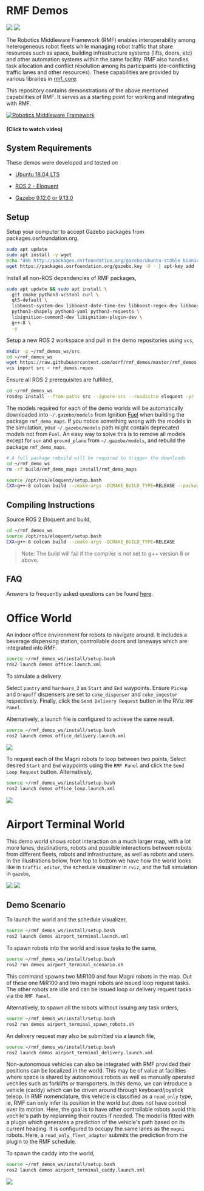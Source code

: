 # RMF Demos

![](https://github.com/osrf/rmf_demos/workflows/build/badge.svg)
![](https://github.com/osrf/rmf_demos/workflows/style/badge.svg)

The Robotics Middleware Framework (RMF) enables interoperability among heterogeneous robot fleets while managing robot traffic that share resources such as space, building infrastructure systems (lifts, doors, etc) and other automation systems within the same facility. RMF also handles task allocation and conflict resolution  among its participants (de-conflicting traffic lanes and other resources). These capabilities are provided by various libraries in [rmf_core](https://github.com/osrf/rmf_core).

This repository contains demonstrations of the above mentioned capabilities of RMF. It serves as a starting point for working and integrating with RMF.

[![Robotics Middleware Framework](docs/media/thumbnail.png)](https://vimeo.com/405803151)

#### (Click to watch video)

## System Requirements

These demos were developed and tested on

* [Ubuntu 18.04 LTS](https://releases.ubuntu.com/18.04/)

* [ROS 2 - Eloquent](https://index.ros.org/doc/ros2/Releases/Release-Eloquent-Elusor/)

* [Gazebo 9.12.0 or 9.13.0](https://osrf-distributions.s3.us-east-1.amazonaws.com/gazebo/releases/gazebo-9.12.0.tar.bz2)

## Setup

Setup your computer to accept Gazebo packages from packages.osrfoundation.org.

```bash
sudo apt update
sudo apt install -y wget
echo "deb http://packages.osrfoundation.org/gazebo/ubuntu-stable bionic main" > /etc/apt/sources.list.d/gazebo-stable.list
wget https://packages.osrfoundation.org/gazebo.key -O - | apt-key add -
```
Install all non-ROS dependencies of RMF packages,

```bash
sudo apt update && sudo apt install \
  git cmake python3-vcstool curl \
  qt5-default \
  libboost-system-dev libboost-date-time-dev libboost-regex-dev libboost-random-dev \
  python3-shapely python3-yaml python3-requests \
  libignition-common3-dev libignition-plugin-dev \
  g++-8 \
  -y
```

Setup a new ROS 2 workspace and pull in the demo repositories using `vcs`,

```bash
mkdir -p ~/rmf_demos_ws/src
cd ~/rmf_demos_ws
wget https://raw.githubusercontent.com/osrf/rmf_demos/master/rmf_demos.repos
vcs import src < rmf_demos.repos
```

Ensure all ROS 2 prerequisites are fulfilled,

```bash
cd ~/rmf_demos_ws
rosdep install --from-paths src --ignore-src --rosdistro eloquent -yr
```

The models required for each of the demo worlds will be automatically downloaded into `~/.gazebo/models` from Ignition [Fuel](https://app.ignitionrobotics.org/fuel) when building the package `rmf_demo_maps`. If you notice something wrong with the models in the simulation, your `~/.gazebo/models` path might contain deprecated models not from `Fuel`. An easy way to solve this is to remove all models except for `sun` and `ground_plane` from `~/.gazebo/models`, and rebuild the package `rmf_demo_maps`.

```bash
# A full package rebuild will be required to trigger the downloads
cd ~/rmf_demo_ws
rm -rf build/rmf_demo_maps install/rmf_demo_maps

source /opt/ros/eloquent/setup.bash
CXX=g++-8 colcon build --cmake-args -DCMAKE_BUILD_TYPE=RELEASE --packages-up-to rmf_demo_maps
```

## Compiling Instructions

Source ROS 2 Eloquent and build,

```bash
cd ~/rmf_demos_ws
source /opt/ros/eloquent/setup.bash
CXX=g++-8 colcon build --cmake-args -DCMAKE_BUILD_TYPE=RELEASE
```
> Note: The build will fail if the compiler is not set to g++ version 8 or above.
## FAQ
Answers to frequently asked questions can be found [here](docs/faq.md).

# Office World
An indoor office environment for robots to navigate around. It includes a beverage dispensing station, controllable doors and laneways which are integrated into RMF.


```bash
source ~/rmf_demos_ws/install/setup.bash
ros2 launch demos office.launch.xml
```

To simulate a delivery

Select `pantry` and `hardware_2` as `Start` and `End` waypoints. Ensure `Pickup` and `Dropoff` dispensers are set to `coke_dispenser` and `coke_ingestor` respectively. Finally, click the `Send Delivery Request` button in the RViz `RMF Panel`.

Alternatively, a launch file is configured to achieve the same result.

```bash
source ~/rmf_demos_ws/install/setup.bash
ros2 launch demos office_delivery.launch.xml 
``` 

![](docs/docs/media/delivery_request.gif)

To request each of the Magni robots to loop between two points,
Select desired `Start` and `End` waypoints using the `RMF Panel` and click the `Send Loop Request` button. Alternatively,

```bash
source ~/rmf_demos_ws/install/setup.bash
ros2 launch demos office_loop.launch.xml
``` 

![](docs/media/loop_request.gif)

# Airport Terminal World

This demo world shows robot interaction on a much larger map, with a lot more lanes, destinations, robots and possible interactions between robots from different fleets, robots and infrastructure, as well as robots and users. In the illustrations below, from top to bottom we have how the world looks like in `traffic_editor`, the schedule visualizer in `rviz`, and the full simulation in `gazebo`,

![](docs/media/airport_terminal_traffic_editor_screenshot.png)
![](docs/media/airport_terminal_demo_screenshot.png)

## Demo Scenario
To launch the world and the schedule visualizer,

```bash
source ~/rmf_demos_ws/install/setup.bash
ros2 launch demos airport_terminal.launch.xml
```

To spawn robots into the world and issue tasks to the same,

```bash
source ~/rmf_demos_ws/install/setup.bash
ros2 run demos airport_terminal_scenario.sh
```
This command spawns two MiR100 and four Magni robots in the map. Out of these one MiR100 and two magni robots are issued loop request tasks. The other robots are idle and can be issued loop or delivery request tasks via the `RMF Panel`.

Alternatively, to spawn all the robots without issuing any task orders,

```bash
source ~/rmf_demos_ws/install/setup.bash
ros2 run demos airport_terminal_spawn_robots.sh
```

An delivery request may also be submitted via a launch file,
```bash
source ~/rmf_demos_ws/install/setup.bash
ros2 launch demos airport_terminal_delivery.launch.xml
```

Non-autonomous vehicles can also be integrated with RMF provided their positions can be localized in the world. This may be of value at facilities where space is shared by autonomous robots as well as manually operated vechiles such as forklifts or transporters. In this demo, we can introduce a vehicle (caddy) which can be driven around through keyboard/joystick teleop. In RMF nomenclature, this vehicle is classified as a `read_only` type, ie, RMF can only infer its position in the world but does not have control over its motion. Here, the goal is to have other controllable robots avoid this vechile's path by replanning their routes if needed. The model is fitted with a plugin which generates a prediction of the vehicle's path based on its current heading. It is configured to occupy the same lanes as the `magni` robots. Here, a `read_only_fleet_adapter` submits the prediction from the plugin to the RMF schedule.

To spawn the caddy into the world,

```bash
source ~/rmf_demos_ws/install/setup.bash
ros2 launch demos airport_terminal_caddy.launch.xml
```

![](docs/media/caddy.gif)


